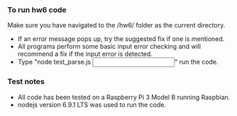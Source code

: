 ### To run hw6 code
Make sure you have navigated to the /hw6/ folder as the current directory.
* If an error message pops up, try the suggested fix if one is mentioned.
* All programs perform some basic input error checking and will recommend a fix if the input error is detected.  
* Type "node test_parse.js <input string>" run the code.

### Test notes
* All code has been tested on a Raspberry Pi 3 Model B running Raspbian.
* nodejs version 6.9.1 LTS was used to run the code.